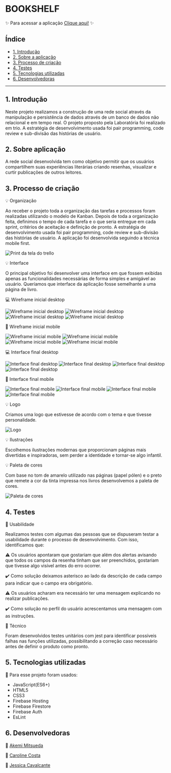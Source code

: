 # BOOKSHELF

✨ Para acessar a aplicação [Clique aqui!](https://social-network-trio.web.app/) ✨

## Índice

- [1. Introdução](#1-introdução)
- [2. Sobre a aplicação](#2-sobre-a-aplicação)
- [3. Processo de criação](#3-processo-de-criação)
- [4. Testes](#4-testes)
- [5. Tecnologias utilizadas](#5-tecnologias-utilizadas)
- [6. Desenvolvedoras](#6-desenvolvedoras)

---

## 1. Introdução

Neste projeto realizamos a construção de uma rede social através da manipulação e persistência de dados através de um banco de dados não relacional e em tempo real.
O projeto proposto pela Laboratória foi realizado em trio. A estratégia de desenvolvimento usada foi pair programming, code review e sub-divisão das histórias de usuário.

## 2. Sobre aplicação

A rede social desenvolvida tem como objetivo permitir que os usuários compartilhem suas experiências literárias criando resenhas, visualizar e curtir publicações de outros leitores.

## 3. Processo de criação

💡 Organização

Ao receber o projeto toda a organização das tarefas e processos foram realizadas utilizando o modelo de Kanban. Depois de toda a organização feita, definimos o tempo de cada tarefa e o que seria entregue em cada sprint, critérios de aceitação e definição de pronto. A estratégia de desenvolvimento usada foi pair programming, code review e sub-divisão das histórias de usuário. A aplicação foi desenvolvida seguindo a técnica mobile first.

![Print da tela do trello](src/img/trello-print.png)

💡 Interface

O principal objetivo foi desenvolver uma interface em que fossem exibidas apenas as funcionalidades necessárias de forma simples e amigável ao usuário. Queríamos que interface da aplicação fosse semelhante a uma página de livro.

💻 Wireframe inicial desktop

![Wireframe inicial desktop](src/img/13-login-desktop.png)
![Wireframe inicial desktop](src/img/14-registrar-desktop.png)
![Wireframe inicial desktop](src/img/15-home-desktop.png)
![Wireframe inicial desktop](src/img/16-perfil-desktop.png)

📱 Wireframe inicial mobile

![Wireframe inicial mobile](src/img/1-login.png)
![Wireframe inicial mobile](src/img/2-registrar.png)
![Wireframe inicial mobile](src/img/3-home.png)
![Wireframe inicial mobile](src/img/4-perfil.png)

💻 Interface final desktop

![Interface final desktop](src/img/login-desktop.png)
![Interface final desktop](src/img/cadastro-desktop.png)
![Interface final desktop](src/img/feed-desktop.png)
![Interface final desktop](src/img/perfil-desktop.png)

📱 Interface final mobile

![Interface final mobile](src/img/login-mobile.png)
![Interface final mobile](src/img/cadastro-mobile.png)
![Interface final mobile](src/img/feed-mobile.png)
![Interface final mobile](src/img/perfil-mobile.png)

💡 Logo

Criamos uma logo que estivesse de acordo com o tema e que tivesse personalidade.

![Logo](src/img/logo.gif)

💡 Ilustrações

Escolhemos ilustrações modernas que proporcionam páginas mais divertidas e inspiradoras, sem perder a identidade e tornar-se algo infantil.

💡 Paleta de cores

Com base no tom de amarelo utilizado nas páginas (papel pólen) e o preto que remete a cor da tinta impressa nos livros desenvolvemos a paleta de cores.

![Paleta de cores](src/img/color-palette.png)

## 4. Testes

🔎 Usabilidade

Realizamos testes com algumas das pessoas que se dispuseram testar a usabilidade durante o processo de desenvolvimento. Com isso, identificamos que:

⚠️ Os usuários apontaram que gostariam que além dos alertas avisando que todos os campos da resenha tinham que ser preenchidos, gostariam que tivesse algo visível antes do erro ocorrer.

✔️ Como solução deixamos asterisco ao lado da descrição de cada campo para indicar que o campo era obrigatório.

⚠️ Os usuários acharam era necessário ter uma mensagem explicando no realizar publicações.

✔️ Como solução no perfil do usuário acrescentamos uma mensagem com as instruções.

🔎 Técnico

Foram desenvolvidos testes unitários com jest para identificar possíveis falhas nas funções utilizadas, possibilitando a correção caso necessário antes de definir o produto como pronto.

## 5. Tecnologias utilizadas

🔧 Para esse projeto foram usados:

- JavaScript(ES6+)
- HTML5
- CSS3
- Firebase Hosting
- Firebase Firestore
- Firebase Auth
- EsLint

## 6. Desenvolvedoras

👩 [Akemi Mitsueda](https://github.com/akemimeka)

👩 [Caroline Costa](https://github.com/CarolineSCosta)

👩 [Jessica Cavalcante](https://github.com/JessicaCavalcante)
